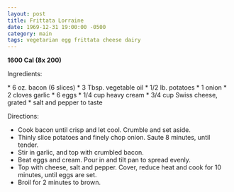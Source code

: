 ```yaml
---
layout: post
title: Frittata Lorraine
date: 1969-12-31 19:00:00 -0500
category: main
tags: vegetarian egg frittata cheese dairy
---
```

<b>1600 Cal (8x 200)</b>
<p>Ingredients:</p>
* 6 oz. bacon (6 slices)
* 3 Tbsp. vegetable oil
* 1/2 lb. potatoes
* 1 onion
* 2 cloves garlic
* 6  eggs
* 1/4 cup heavy cream
* 3/4 cup Swiss cheese, grated
*  salt and pepper to taste

<p>Directions:</p>

* Cook bacon until crisp and let cool.  Crumble and set aside.
* Thinly slice potatoes and finely chop onion.  Saute 8 minutes, until tender.
* Stir in garlic, and top with crumbled bacon.
* Beat eggs and cream.  Pour in and tilt pan to spread evenly.
* Top with cheese, salt and pepper.  Cover, reduce heat and cook for 10 minutes, until eggs are set.
* Broil for 2 minutes to brown.

